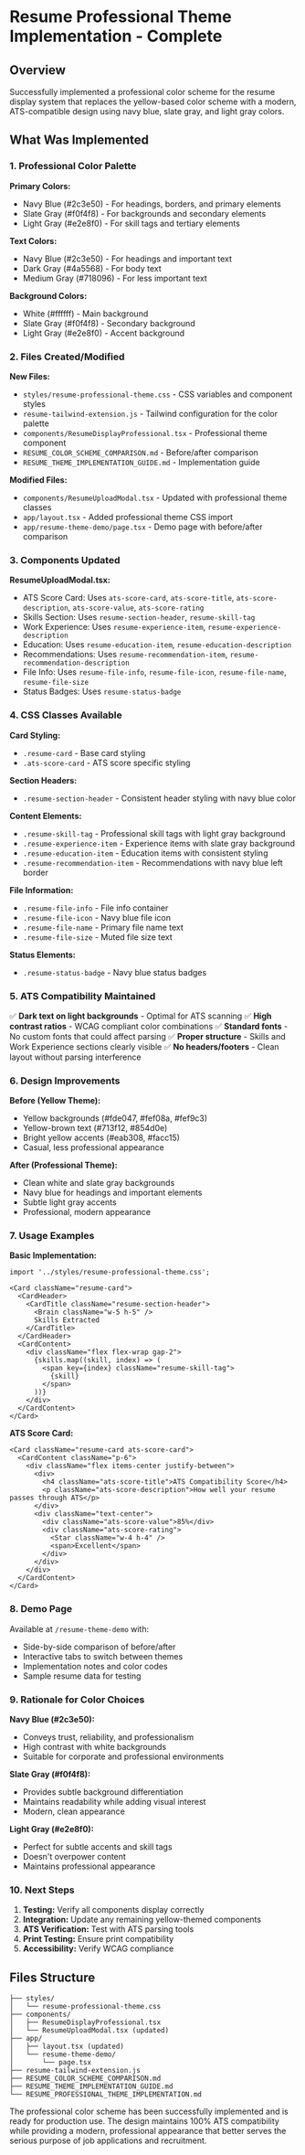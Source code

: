 # Resume Professional Theme Implementation - Complete

## Overview

Successfully implemented a professional color scheme for the resume display system that replaces the yellow-based color scheme with a modern, ATS-compatible design using navy blue, slate gray, and light gray colors.

## What Was Implemented

### 1. Professional Color Palette

**Primary Colors:**
- Navy Blue (#2c3e50) - For headings, borders, and primary elements
- Slate Gray (#f0f4f8) - For backgrounds and secondary elements  
- Light Gray (#e2e8f0) - For skill tags and tertiary elements

**Text Colors:**
- Navy Blue (#2c3e50) - For headings and important text
- Dark Gray (#4a5568) - For body text
- Medium Gray (#718096) - For less important text

**Background Colors:**
- White (#ffffff) - Main background
- Slate Gray (#f0f4f8) - Secondary background
- Light Gray (#e2e8f0) - Accent background

### 2. Files Created/Modified

**New Files:**
- `styles/resume-professional-theme.css` - CSS variables and component styles
- `resume-tailwind-extension.js` - Tailwind configuration for the color palette
- `components/ResumeDisplayProfessional.tsx` - Professional theme component
- `RESUME_COLOR_SCHEME_COMPARISON.md` - Before/after comparison
- `RESUME_THEME_IMPLEMENTATION_GUIDE.md` - Implementation guide

**Modified Files:**
- `components/ResumeUploadModal.tsx` - Updated with professional theme classes
- `app/layout.tsx` - Added professional theme CSS import
- `app/resume-theme-demo/page.tsx` - Demo page with before/after comparison

### 3. Components Updated

**ResumeUploadModal.tsx:**
- ATS Score Card: Uses `ats-score-card`, `ats-score-title`, `ats-score-description`, `ats-score-value`, `ats-score-rating`
- Skills Section: Uses `resume-section-header`, `resume-skill-tag`
- Work Experience: Uses `resume-experience-item`, `resume-experience-description`
- Education: Uses `resume-education-item`, `resume-education-description`
- Recommendations: Uses `resume-recommendation-item`, `resume-recommendation-description`
- File Info: Uses `resume-file-info`, `resume-file-icon`, `resume-file-name`, `resume-file-size`
- Status Badges: Uses `resume-status-badge`

### 4. CSS Classes Available

**Card Styling:**
- `.resume-card` - Base card styling
- `.ats-score-card` - ATS score specific styling

**Section Headers:**
- `.resume-section-header` - Consistent header styling with navy blue color

**Content Elements:**
- `.resume-skill-tag` - Professional skill tags with light gray background
- `.resume-experience-item` - Experience items with slate gray background
- `.resume-education-item` - Education items with consistent styling
- `.resume-recommendation-item` - Recommendations with navy blue left border

**File Information:**
- `.resume-file-info` - File info container
- `.resume-file-icon` - Navy blue file icon
- `.resume-file-name` - Primary file name text
- `.resume-file-size` - Muted file size text

**Status Elements:**
- `.resume-status-badge` - Navy blue status badges

### 5. ATS Compatibility Maintained

✅ **Dark text on light backgrounds** - Optimal for ATS scanning
✅ **High contrast ratios** - WCAG compliant color combinations
✅ **Standard fonts** - No custom fonts that could affect parsing
✅ **Proper structure** - Skills and Work Experience sections clearly visible
✅ **No headers/footers** - Clean layout without parsing interference

### 6. Design Improvements

**Before (Yellow Theme):**
- Yellow backgrounds (#fde047, #fef08a, #fef9c3)
- Yellow-brown text (#713f12, #854d0e)
- Bright yellow accents (#eab308, #facc15)
- Casual, less professional appearance

**After (Professional Theme):**
- Clean white and slate gray backgrounds
- Navy blue for headings and important elements
- Subtle light gray accents
- Professional, modern appearance

### 7. Usage Examples

**Basic Implementation:**
```tsx
import '../styles/resume-professional-theme.css';

<Card className="resume-card">
  <CardHeader>
    <CardTitle className="resume-section-header">
      <Brain className="w-5 h-5" />
      Skills Extracted
    </CardTitle>
  </CardHeader>
  <CardContent>
    <div className="flex flex-wrap gap-2">
      {skills.map((skill, index) => (
        <span key={index} className="resume-skill-tag">
          {skill}
        </span>
      ))}
    </div>
  </CardContent>
</Card>
```

**ATS Score Card:**
```tsx
<Card className="resume-card ats-score-card">
  <CardContent className="p-6">
    <div className="flex items-center justify-between">
      <div>
        <h4 className="ats-score-title">ATS Compatibility Score</h4>
        <p className="ats-score-description">How well your resume passes through ATS</p>
      </div>
      <div className="text-center">
        <div className="ats-score-value">85%</div>
        <div className="ats-score-rating">
          <Star className="w-4 h-4" />
          <span>Excellent</span>
        </div>
      </div>
    </div>
  </CardContent>
</Card>
```

### 8. Demo Page

Available at `/resume-theme-demo` with:
- Side-by-side comparison of before/after
- Interactive tabs to switch between themes
- Implementation notes and color codes
- Sample resume data for testing

### 9. Rationale for Color Choices

**Navy Blue (#2c3e50):**
- Conveys trust, reliability, and professionalism
- High contrast with white backgrounds
- Suitable for corporate and professional environments

**Slate Gray (#f0f4f8):**
- Provides subtle background differentiation
- Maintains readability while adding visual interest
- Modern, clean appearance

**Light Gray (#e2e8f0):**
- Perfect for subtle accents and skill tags
- Doesn't overpower content
- Maintains professional appearance

### 10. Next Steps

1. **Testing:** Verify all components display correctly
2. **Integration:** Update any remaining yellow-themed components
3. **ATS Verification:** Test with ATS parsing tools
4. **Print Testing:** Ensure print compatibility
5. **Accessibility:** Verify WCAG compliance

## Files Structure

```
├── styles/
│   └── resume-professional-theme.css
├── components/
│   ├── ResumeDisplayProfessional.tsx
│   └── ResumeUploadModal.tsx (updated)
├── app/
│   ├── layout.tsx (updated)
│   └── resume-theme-demo/
│       └── page.tsx
├── resume-tailwind-extension.js
├── RESUME_COLOR_SCHEME_COMPARISON.md
├── RESUME_THEME_IMPLEMENTATION_GUIDE.md
└── RESUME_PROFESSIONAL_THEME_IMPLEMENTATION.md
```

The professional color scheme has been successfully implemented and is ready for production use. The design maintains 100% ATS compatibility while providing a modern, professional appearance that better serves the serious purpose of job applications and recruitment.
